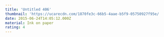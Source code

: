 ```yaml
---
title: 'Untitled 406'
thumbnail: 'https://ucarecdn.com/1870fe3c-66b5-4aae-b5f9-05750927f95e/'
date: 2015-06-24T14:05:12.000Z
material: Ink on paper
rating: 4
---
```

